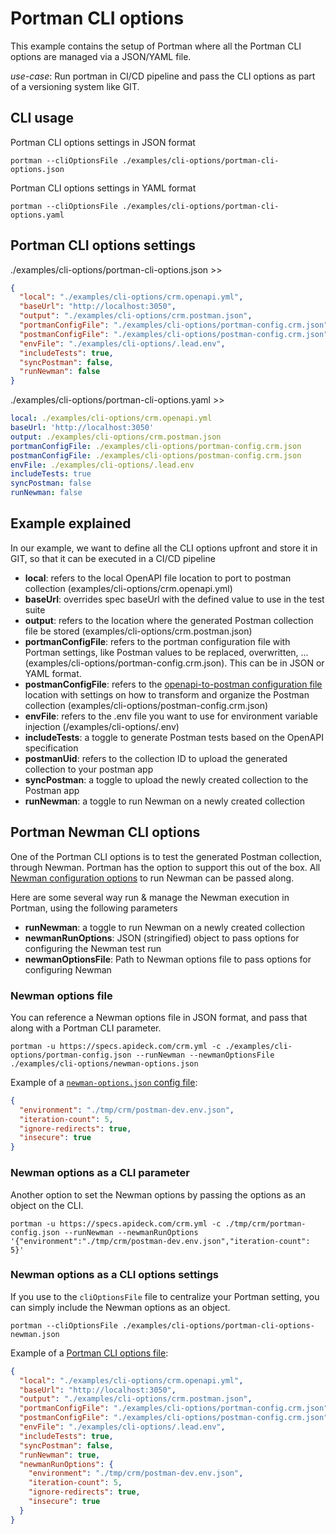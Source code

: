 # Portman CLI options

This example contains the setup of Portman where all the Portman CLI options are managed via a JSON/YAML file.

_use-case_: Run portman in CI/CD pipeline and pass the CLI options as part of a versioning system like GIT.

## CLI usage

Portman CLI options settings in JSON format
```ssh
portman --cliOptionsFile ./examples/cli-options/portman-cli-options.json
```

Portman CLI options settings in YAML format
```ssh
portman --cliOptionsFile ./examples/cli-options/portman-cli-options.yaml
```

## Portman CLI options settings

./examples/cli-options/portman-cli-options.json >>

```json
{
  "local": "./examples/cli-options/crm.openapi.yml",
  "baseUrl": "http://localhost:3050",
  "output": "./examples/cli-options/crm.postman.json",
  "portmanConfigFile": "./examples/cli-options/portman-config.crm.json",
  "postmanConfigFile": "./examples/cli-options/postman-config.crm.json",
  "envFile": "./examples/cli-options/.lead.env",
  "includeTests": true,
  "syncPostman": false,
  "runNewman": false
}
```

./examples/cli-options/portman-cli-options.yaml >>

```yaml
local: ./examples/cli-options/crm.openapi.yml
baseUrl: 'http://localhost:3050'
output: ./examples/cli-options/crm.postman.json
portmanConfigFile: ./examples/cli-options/portman-config.crm.json
postmanConfigFile: ./examples/cli-options/postman-config.crm.json
envFile: ./examples/cli-options/.lead.env
includeTests: true
syncPostman: false
runNewman: false
```

## Example explained

In our example, we want to define all the CLI options upfront and store it in GIT, so that it can be executed in a CI/CD
pipeline

- **local**: refers to the local OpenAPI file location to port to postman collection (examples/cli-options/crm.openapi.yml)
- **baseUrl**: overrides spec baseUrl with the defined value to use in the test suite
- **output**: refers to the location where the generated Postman collection file be stored (examples/cli-options/crm.postman.json)
- **portmanConfigFile**: refers to the portman configuration file with Portman settings, like Postman values to be replaced,
  overwritten, ... (examples/cli-options/portman-config.crm.json). This can be in JSON or YAML format.
- **postmanConfigFile**: refers to the [openapi-to-postman configuration file](https://github.com/postmanlabs/openapi-to-postman/blob/develop/OPTIONS.md) location with settings on how to transform and
  organize the Postman collection (examples/cli-options/postman-config.crm.json)
- **envFile**: refers to the .env file you want to use for environment variable injection (/examples/cli-options/.env)
- **includeTests**: a toggle to generate Postman tests based on the OpenAPI specification
- **postmanUid**: refers to the collection ID to upload the generated collection to your postman app
- **syncPostman**: a toggle to upload the newly created collection to the Postman app
- **runNewman**: a toggle to run Newman on a newly created collection

## Portman Newman CLI options

One of the Portman CLI options is to test the generated Postman collection, through Newman.
Portman has the option to support this out of the box. All [Newman configuration options](https://learning.postman.com/docs/running-collections/using-newman-cli/command-line-integration-with-newman/#options) to run Newman can be passed along.

Here are some several way run & manage the Newman execution in Portman, using the following parameters
- **runNewman**: a toggle to run Newman on a newly created collection
- **newmanRunOptions**: JSON (stringified) object to pass options for configuring the Newman test run
- **newmanOptionsFile**: Path to Newman options file to pass options for configuring Newman

### Newman options file

You can reference a Newman options file in JSON format, and pass that along with a Portman CLI parameter.

```
portman -u https://specs.apideck.com/crm.yml -c ./examples/cli-options/portman-config.json --runNewman --newmanOptionsFile ./examples/cli-options/newman-options.json
```

Example of a [`newman-options.json` config file](newman-options.json): 

```json
{
  "environment": "./tmp/crm/postman-dev.env.json",
  "iteration-count": 5,
  "ignore-redirects": true,
  "insecure": true
}
```

### Newman options as a CLI parameter

Another option to set the Newman options by passing the options as an object on the CLI.

```
portman -u https://specs.apideck.com/crm.yml -c ./tmp/crm/portman-config.json --runNewman --newmanRunOptions '{"environment":"./tmp/crm/postman-dev.env.json","iteration-count": 5}'
```

### Newman options as a CLI options settings

If you use to the `cliOptionsFile` file to centralize your Portman setting, you can simply include the Newman options as an object.

```ssh
portman --cliOptionsFile ./examples/cli-options/portman-cli-options-newman.json
```

Example of a [Portman CLI options file](portman-cli-options-newman.json):

```json
{
  "local": "./examples/cli-options/crm.openapi.yml",
  "baseUrl": "http://localhost:3050",
  "output": "./examples/cli-options/crm.postman.json",
  "portmanConfigFile": "./examples/cli-options/portman-config.crm.json",
  "postmanConfigFile": "./examples/cli-options/postman-config.crm.json",
  "envFile": "./examples/cli-options/.lead.env",
  "includeTests": true,
  "syncPostman": false,
  "runNewman": true,
  "newmanRunOptions": {
    "environment": "./tmp/crm/postman-dev.env.json",
    "iteration-count": 5,
    "ignore-redirects": true,
    "insecure": true
  }
}
```
